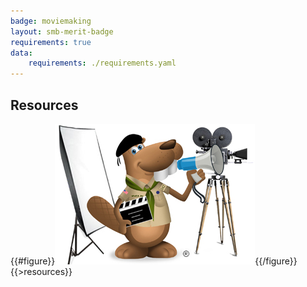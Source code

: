```yaml
---
badge: moviemaking
layout: smb-merit-badge
requirements: true
data:
    requirements: ./requirements.yaml
---
```


## Resources

{{#figure}}<img src="moviemaking-bucky.jpg" class="W(100%)" />{{/figure}}
{{>resources}}
